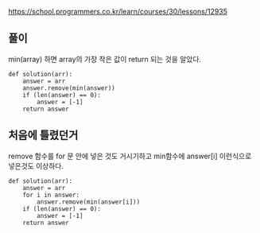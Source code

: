 https://school.programmers.co.kr/learn/courses/30/lessons/12935

풀이
-------------
min(array) 하면 array의 가장 작은 값이 return 되는 것을 알았다.

```
def solution(arr):
    answer = arr
    answer.remove(min(answer))
    if (len(answer) == 0):
        answer = [-1]
    return answer
```

처음에 틀렸던거
-------------
remove 함수를 for 문 안에 넣은 것도 거시기하고
min함수에 answer[i] 이런식으로 넣은것도 이상하다.

```
def solution(arr):
    answer = arr
    for i in answer:
        answer.remove(min(answer[i]))
    if (len(answer) == 0):
        answer = [-1]
    return answer
```